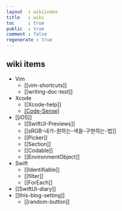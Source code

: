 ```yaml
---
layout  : wikiindex
title   : wiki
toc     : true
public  : true
comment : false
regenerate : true
---
```


## wiki items
* Vim
	* [[vim-shortcuts]]
	* [[writing-doc-test]]
* Xcode
	* [[Xcode-help]]
	* [[Code-Sense]](Xcode-Icons)
* [[iOS]]
	* [[SwiftUI-Previews]]
	* [[sRGB-내가-원하는-색을-구현하는-법]]
	* [[Picker]]
	* [[Section]]
	* [[Codable]]
	* [[EnvironmentObject]]
* Swift
	* [[Identifiable]]
	* [[filter]]
	* [[ForEach]]
* [[SwiftUI-diary]]
* [[this-blog-setting]]
	* [[random-button]]


